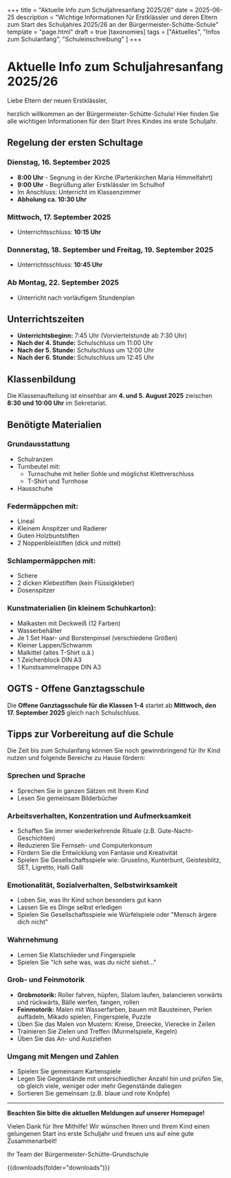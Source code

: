 +++
title = "Aktuelle Info zum Schuljahresanfang 2025/26"
date = 2025-06-25
description = "Wichtige Informationen für Erstklässler und deren Eltern zum Start des Schuljahres 2025/26 an der Bürgermeister-Schütte-Schule"
template = "page.html"
draft = true
[taxonomies]
tags = ["Aktuelles", "Infos zum Schulanfang", "Schuleinschreibung" ]
+++
# Aktuelle Info zum Schuljahresanfang 2025/26

Liebe Eltern der neuen Erstklässler,

herzlich willkommen an der Bürgermeister-Schütte-Schule! Hier finden Sie alle wichtigen Informationen für den Start Ihres Kindes ins erste Schuljahr.

## Regelung der ersten Schultage

### Dienstag, 16. September 2025
- **8:00 Uhr** - Segnung in der Kirche (Partenkirchen Maria Himmelfahrt)
- **9:00 Uhr** - Begrüßung aller Erstklässler im Schulhof
- Im Anschluss: Unterricht im Klassenzimmer
- **Abholung ca. 10:30 Uhr**

### Mittwoch, 17. September 2025
- Unterrichtsschluss: **10:15 Uhr**

### Donnerstag, 18. September und Freitag, 19. September 2025
- Unterrichtsschluss: **10:45 Uhr**

### Ab Montag, 22. September 2025
- Unterricht nach vorläufigem Stundenplan

## Unterrichtszeiten

- **Unterrichtsbeginn:** 7:45 Uhr (Vorviertelstunde ab 7:30 Uhr)
- **Nach der 4. Stunde:** Schulschluss um 11:00 Uhr
- **Nach der 5. Stunde:** Schulschluss um 12:00 Uhr
- **Nach der 6. Stunde:** Schulschluss um 12:45 Uhr

## Klassenbildung

Die Klassenaufteilung ist einsehbar am **4. und 5. August 2025** zwischen **8:30 und 10:00 Uhr** im Sekretariat.

## Benötigte Materialien

### Grundausstattung
- Schulranzen
- Turnbeutel mit:
  - Turnschuhe mit heller Sohle und möglichst Klettverschluss
  - T-Shirt und Turnhose
- Hausschuhe

### Federmäppchen mit:
- Lineal
- Kleinem Anspitzer und Radierer
- Guten Holzbuntstiften
- 2 Noppenbleistiften (dick und mittel)

### Schlampermäppchen mit:
- Schere
- 2 dicken Klebestiften (kein Flüssigkleber)
- Dosenspitzer

### Kunstmaterialien (in kleinem Schuhkarton):
- Malkasten mit Deckweiß (12 Farben)
- Wasserbehälter
- Je 1 Set Haar- und Borstenpinsel (verschiedene Größen)
- Kleiner Lappen/Schwamm
- Malkittel (altes T-Shirt o.ä.)
- 1 Zeichenblock DIN A3
- 1 Kunstsammelmappe DIN A3

## OGTS - Offene Ganztagsschule

Die **Offene Ganztagsschule für die Klassen 1-4** startet ab **Mittwoch, den 17. September 2025** gleich nach Schulschluss.

## Tipps zur Vorbereitung auf die Schule

Die Zeit bis zum Schulanfang können Sie noch gewinnbringend für Ihr Kind nutzen und folgende Bereiche zu Hause fördern:

### Sprechen und Sprache
- Sprechen Sie in ganzen Sätzen mit Ihrem Kind
- Lesen Sie gemeinsam Bilderbücher

### Arbeitsverhalten, Konzentration und Aufmerksamkeit
- Schaffen Sie immer wiederkehrende Rituale (z.B. Gute-Nacht-Geschichten)
- Reduzieren Sie Fernseh- und Computerkonsum
- Fördern Sie die Entwicklung von Fantasie und Kreativität
- Spielen Sie Gesellschaftsspiele wie: Gruselino, Kunterbunt, Geistesblitz, SET, Ligretto, Halli Galli

### Emotionalität, Sozialverhalten, Selbstwirksamkeit
- Loben Sie, was Ihr Kind schon besonders gut kann
- Lassen Sie es Dinge selbst erledigen
- Spielen Sie Gesellschaftsspiele wie Würfelspiele oder "Mensch ärgere dich nicht"

### Wahrnehmung
- Lernen Sie Klatschlieder und Fingerspiele
- Spielen Sie "Ich sehe was, was du nicht siehst..."

### Grob- und Feinmotorik
- **Grobmotorik:** Roller fahren, hüpfen, Slalom laufen, balancieren vorwärts und rückwärts, Bälle werfen, fangen, rollen
- **Feinmotorik:** Malen mit Wasserfarben, bauen mit Bausteinen, Perlen auffädeln, Mikado spielen, Fingerspiele, Puzzle
- Üben Sie das Malen von Mustern: Kreise, Dreiecke, Vierecke in Zeilen
- Trainieren Sie Zielen und Treffen (Murmelspiele, Kegeln)
- Üben Sie das An- und Ausziehen

### Umgang mit Mengen und Zahlen
- Spielen Sie gemeinsam Kartenspiele
- Legen Sie Gegenstände mit unterschiedlicher Anzahl hin und prüfen Sie, ob gleich viele, weniger oder mehr Gegenstände daliegen
- Sortieren Sie gemeinsam (z.B. blaue und rote Knöpfe)

---

**Beachten Sie bitte die aktuellen Meldungen auf unserer Homepage!**

Vielen Dank für Ihre Mithilfe! Wir wünschen Ihnen und Ihrem Kind einen gelungenen Start ins erste Schuljahr und freuen uns auf eine gute Zusammenarbeit!

Ihr Team der Bürgermeister-Schütte-Grundschule

{{downloads(folder="downloads")}}
